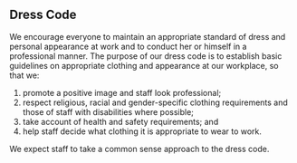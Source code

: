 ## Dress Code

We encourage everyone to maintain an appropriate standard of dress and personal appearance at work and to conduct her or himself in a professional manner.  The purpose of our dress code is to establish basic guidelines on appropriate clothing and appearance at our workplace, so that we:

1. promote a positive image and staff look professional;
2. respect religious, racial and gender-specific clothing requirements and those of staff with disabilities where possible;
3. take account of health and safety requirements; and
4. help staff decide what clothing it is appropriate to wear to work.

We expect staff to take a common sense approach to the dress code.